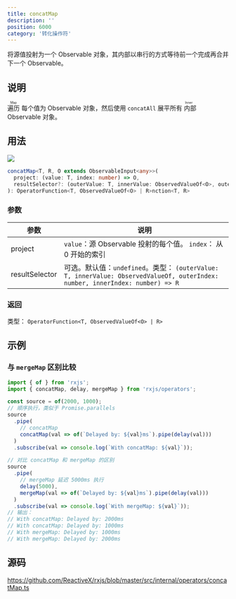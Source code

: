 ```yaml
---
title: concatMap
description: ''
position: 6000
category: '转化操作符'
---
```


<alert>

将源值投射为一个 Observable 对象，其内部以串行的方式等待前一个完成再合并下一个 Observable。

</alert>

## 说明

<ruby>遍历<rp>（</rp><rt>Map</rt><rp>）</rp></ruby> 每个值为 Observable 对象，然后使用 `concatAll` 展平所有 <ruby>内部<rp>（</rp><rt> Inner</rt><rp>）</rp></ruby> Observable 对象。

## 用法

![](https://rxjs.dev/assets/images/marble-diagrams/concatMap.png)

```ts
concatMap<T, R, O extends ObservableInput<any>>(
  project: (value: T, index: number) => O,
  resultSelector?: (outerValue: T, innerValue: ObservedValueOf<O>, outerIndex: number, innerIndex: number) => R
): OperatorFunction<T, ObservedValueOf<O> | R>nction<T, R>
```

### 参数

| 参数           | 说明                                                                                                                          |
| -------------- | ----------------------------------------------------------------------------------------------------------------------------- |
| project        | `value`：源 Observable 投射的每个值。 `index`： 从 0 开始的索引                                                               |
| resultSelector | 可选。默认值：`undefined`。类型： `(outerValue: T, innerValue: ObservedValueOf, outerIndex: number, innerIndex: number) => R` |

### 返回

类型： `OperatorFunction<T, ObservedValueOf<O> | R>`

## 示例

### 与 `mergeMap` 区别比较

```ts
import { of } from 'rxjs';
import { concatMap, delay, mergeMap } from 'rxjs/operators';

const source = of(2000, 1000);
// 顺序执行，类似于 Promise.parallels
source
  .pipe(
    // concatMap
    concatMap(val => of(`Delayed by: ${val}ms`).pipe(delay(val)))
  )
  .subscribe(val => console.log(`With concatMap: ${val}`));

// 对比 concatMap 和 mergeMap 的区别
source
  .pipe(
    // mergeMap 延迟 5000ms 执行
    delay(5000),
    mergeMap(val => of(`Delayed by: ${val}ms`).pipe(delay(val)))
  )
  .subscribe(val => console.log(`With mergeMap: ${val}`));
// 输出：
// With concatMap: Delayed by: 2000ms
// With concatMap: Delayed by: 1000ms
// With mergeMap: Delayed by: 1000ms
// With mergeMap: Delayed by: 2000ms
```

## 源码

<https://github.com/ReactiveX/rxjs/blob/master/src/internal/operators/concatMap.ts>
